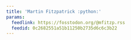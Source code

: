 ```yaml
---
title: 'Martin Fitzpatrick :python:'
params:
  feedlink: https://fosstodon.org/@mfitzp.rss
  feedid: 0c2682551a51b11250b2735d6c6c3b22
---
```

